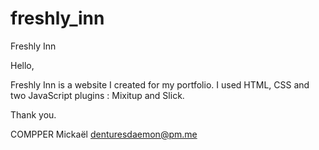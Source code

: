 # freshly_inn
Freshly Inn

Hello, 

Freshly Inn is a website I created for my portfolio.
I used HTML, CSS and two JavaScript plugins : Mixitup and Slick.

Thank you.

COMPPER Mickaël
denturesdaemon@pm.me
